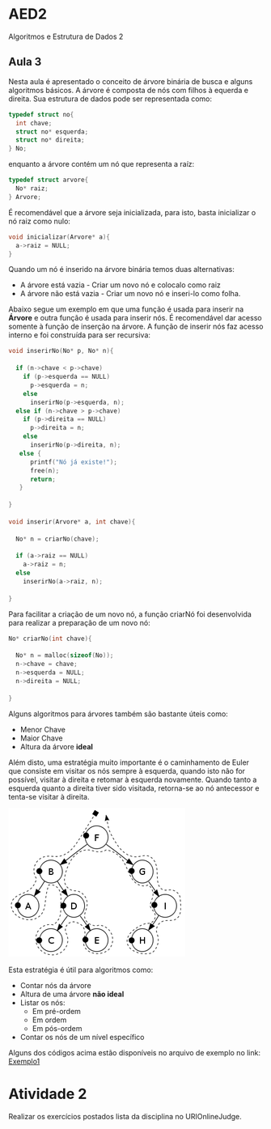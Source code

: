 
# AED2
Algoritmos e Estrutura de Dados 2

## Aula 3

Nesta aula é apresentado o conceito de árvore binária de busca e alguns algoritmos básicos.
A árvore é composta de nós com filhos à equerda e direita. Sua estrutura de dados pode ser representada como:

```C
typedef struct no{
  int chave;
  struct no* esquerda;
  struct no* direita;
} No;
```

enquanto a árvore contém um nó que representa a raíz:

```C
typedef struct arvore{
  No* raiz;
} Arvore;
```

É recomendável que a árvore seja inicializada, para isto, basta inicializar o nó raiz como nulo:

```C
void inicializar(Arvore* a){
  a->raiz = NULL;
}
```

Quando um nó é inserido na árvore binária temos duas alternativas:
* A árvore está vazia - Criar um novo nó e colocalo como raiz
* A árvore não está vazia - Criar um novo nó e inseri-lo como folha.

Abaixo segue um exemplo em que uma função é usada para inserir na **Árvore** e outra função é usada para inserir nós. É recomendável dar acesso somente à função de inserção na árvore. A função de inserir nós faz acesso interno e foi construída para ser recursiva:

```C
void inserirNo(No* p, No* n){

  if (n->chave < p->chave)
    if (p->esquerda == NULL)
      p->esquerda = n;
    else
      inserirNo(p->esquerda, n);
  else if (n->chave > p->chave)
    if (p->direita == NULL)
      p->direita = n;
    else
      inserirNo(p->direita, n);
   else {
      printf("Nó já existe!");
      free(n);
      return;
   }

}

void inserir(Arvore* a, int chave){

  No* n = criarNo(chave);

  if (a->raiz == NULL)
    a->raiz = n;
  else
    inserirNo(a->raiz, n);

}
```
Para facilitar a criação de um novo nó, a função criarNó foi desenvolvida para realizar a preparação de um novo nó:

```C
No* criarNo(int chave){

  No* n = malloc(sizeof(No));
  n->chave = chave;
  n->esquerda = NULL;
  n->direita = NULL;

}
```

Alguns algoritmos para árvores também são bastante úteis como:
* Menor Chave
* Maior Chave
* Altura da árvore **ideal**

Além disto, uma estratégia muito importante é o caminhamento de Euler que consiste em visitar os nós sempre à esquerda, quando isto não for possível, visitar à direita e retomar à esquerda novamente. Quando tanto a esquerda quanto a direita tiver sido visitada, retorna-se ao nó antecessor e tenta-se visitar à direita.

![Caminhamento de Euler](euler.png)

Esta estratégia é útil para algoritmos como:
* Contar nós da árvore
* Altura de uma árvore **não ideal**
* Listar os nós:
  * Em pré-ordem
  * Em ordem
  * Em pós-ordem
* Contar os nós de um nível específico

Alguns dos códigos acima estão disponíveis no arquivo de exemplo no link:
[Exemplo1](exemplo1/exemplo-arvore1.c)

# Atividade 2

Realizar os exercícios postados lista da disciplina no URIOnlineJudge.
